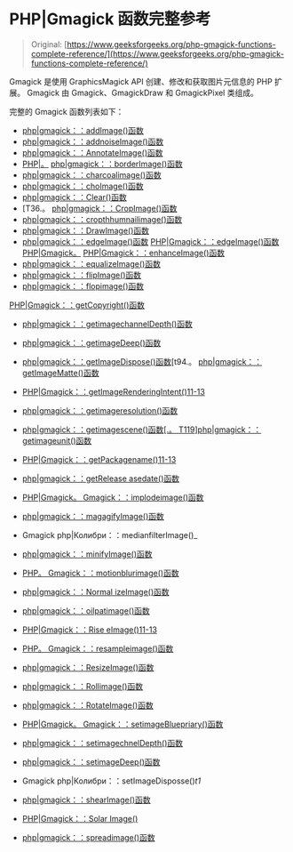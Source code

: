 # PHP|Gmagick 函数完整参考

> Original: [https://www.geeksforgeeks.org/php-gmagick-functions-complete-reference/](https://www.geeksforgeeks.org/php-gmagick-functions-complete-reference/)

Gmagick 是使用 GraphicsMagick API 创建、修改和获取图片元信息的 PHP 扩展。 Gmagick 由 Gmagick、GmagickDraw 和 GmagickPixel 类组成。

完整的 Gmagick 函数列表如下：

*   [php|gmagick：：addImage()函数](https://www.geeksforgeeks.org/php-gmagick-addimage-function/)
*   [php|gmagick：：addnoiseImage()函数](https://www.geeksforgeeks.org/php-gmagick-addnoiseimage-function/)
*   [php|gmagick：：AnnotateImage()函数](https://www.geeksforgeeks.org/php-gmagick-annotateimage-function/)
*   [PHP|。](https://www.geeksforgeeks.org/php-gmagick-blurimage-function/) [php|gmagick：：borderImage()函数](https://www.geeksforgeeks.org/php-gmagick-borderimage-function/)
*   [php|gmagick：：charcoalimage()函数](https://www.geeksforgeeks.org/php-gmagick-charcoalimage-function/)
*   [php|gmagick：：choImage()函数](https://www.geeksforgeeks.org/php-gmagick-chopimage-function/)
*   [php|gmagick：：Clear()函数](https://www.geeksforgeeks.org/php-gmagick-clear-function/)
*   [T36.。 [php|gmagick：：CropImage()函数](https://www.geeksforgeeks.org/php-gmagick-cropimage-function/)
*   [php|gmagick：：cropthhumnailimage()函数](https://www.geeksforgeeks.org/php-gmagick-cropthumbnailimage-function/)
*   [php|gmagick：：DrawImage()函数](https://www.geeksforgeeks.org/php-gmagick-drawimage-function/)
*   [php|gmagick：：edgeImage()函数](https://www.geeksforgeeks.org/php-gmagick-edgeimage-function/)
[PHP|Gmagick：：edgeImage()函数](https://www.geeksforgeeks.org/php-gmagick-edgeimage-function/)
[PHP|Gmagick。](https://www.geeksforgeeks.org/php-gmagick-edgeimage-function/) 
[PHP|Gmagick：：enhanceImage()函数](https://www.geeksforgeeks.org/php-gmagick-enhanceimage-function/)
*   [php|gmagick：：equalizeImage()函数](https://www.geeksforgeeks.org/php-gmagick-equalizeimage-function/)
*   [php|gmagick：：flipImage()函数](https://www.geeksforgeeks.org/php-gmagick-flipimage-function/)
*   [php|gmagick：：flopimage()函数](https://www.geeksforgeeks.org/php-gmagick-flopimage-function/)

[PHP|Gmagick：：getCopyright()函数](https://www.geeksforgeeks.org/php-gmagick-getcopyright-function/)
*   [php|gmagick：：getimagechannelDepth()函数](https://www.geeksforgeeks.org/php-gmagick-getimagechanneldepth-function/)
*   [php|gmagick：：getimageDeep()函数](https://www.geeksforgeeks.org/php-gmagick-getimagedepth-function/)
*   [php|gmagick：：getImageDispose()函数](https://www.geeksforgeeks.org/php-gmagick-getimagedispose-function/)[t94.。 [php|gmagick：：getImageMatte()函数](https://www.geeksforgeeks.org/php-gmagick-getimagematte-function/)
*   [PHP|Gmagick：：getImageRenderingIntent()11-13](https://www.geeksforgeeks.org/php-gmagick-getimagerenderingintent-function/)
*   [php|gmagick：：getimageresolution()函数](https://www.geeksforgeeks.org/php-gmagick-getimageresolution-function/)
*   [php|gmagick：：getimagescene()函数[.。 T119]](https://www.geeksforgeeks.org/php-gmagick-getimagescene-function/)[php|gmagick：：getimageunit()函数](https://www.geeksforgeeks.org/php-gmagick-getimageunits-function/)

*   [PHP|Gmagick：：getPackagename()11-13](https://www.geeksforgeeks.org/php-gmagick-getpackagename-function/)
*   [php|gmagick：：getRelease asedate()函数](https://www.geeksforgeeks.org/php-gmagick-getreleasedate-function/)
*   [PHP|Gmagick。 Gmagick：：implodeimage()函数](https://www.geeksforgeeks.org/php-gmagick-getversion-function/)
*   [php|gmagick：：magagifyImage()函数](https://www.geeksforgeeks.org/php-gmagick-magnifyimage-function/)
*   Gmagick php|Колибри：：medianfilterImage()_
*   [php|gmagick：：minifyImage()函数](https://www.geeksforgeeks.org/php-gmagick-minifyimage-function/)
*   [PHP。 Gmagick：：motionblurimage()函数](https://www.geeksforgeeks.org/php-gmagick-modulateimage-function/)
*   [php|gmagick：：Normal izeImage()函数](https://www.geeksforgeeks.org/php-gmagick-normalizeimage-function/)
*   [php|gmagick：：oilpatimage()函数](https://www.geeksforgeeks.org/php-gmagick-oilpaintimage-function/)
*   [PHP|Gmagick：：Rise eImage()11-13](https://www.geeksforgeeks.org/php-gmagick-raiseimage-function/)
*   [PHP。 Gmagick：：resampleimage()函数](https://www.geeksforgeeks.org/php-gmagick-reducenoiseimage-function/)
*   [php|gmagick：：ResizeImage()函数](https://www.geeksforgeeks.org/php-gmagick-resizeimage-function/)
*   [php|gmagick：：Rollimage()函数](https://www.geeksforgeeks.org/php-gmagick-rollimage-function/)
*   [php|gmagick：：RotateImage()函数](https://www.geeksforgeeks.org/php-gmagick-rotateimage-function/)
*   [PHP|Gmagick。 Gmagick：：setimageBluepriary()函数](https://www.geeksforgeeks.org/php-gmagick-scaleimage-function/)
*   [php|gmagick：：setimagechnelDepth()函数](https://www.geeksforgeeks.org/php-gmagick-setimagechanneldepth-function/)
*   [php|gmagick：：setimageDeep()函数](https://www.geeksforgeeks.org/php-gmagick-setimagedepth-function/)
*   Gmagick php|Колибри：：setImageDisposse()_t1_

*   [php|gmagick：：shearImage()函数](https://www.geeksforgeeks.org/php-gmagick-shearimage-function/)
*   [PHP|Gmagick：：Solar Image()](https://www.geeksforgeeks.org/php-gmagick-solarizeimage-function/)
*   [php|gmagick：：spreadimage()函数](https://www.geeksforgeeks.org/php-gmagick-spreadimage-function/)